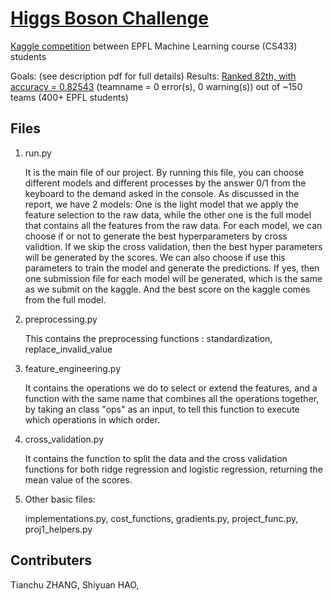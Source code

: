 # [Higgs Boson Challenge][kaggle]

[Kaggle competition][kaggle] between EPFL Machine Learning course (CS433) students

Goals: (see description pdf for full details)
Results: [Ranked 82th, with accuracy = 0.82543][leaderboard] (teamname = 0 error(s), 0 warning(s)) out of ~150 teams (400+ EPFL students)

## Files
1. run.py </li>It is the main file of our project. By running this file, you can choose different models and different processes by the answer 0/1 from the keyboard to the demand asked in the console. As discussed in the report, we have 2 models: One is the light model that we apply the feature selection to the raw data, while the other one is the full model that contains all the features from the raw data. </li>For each model, we can choose if or not to generate the best hyperparameters by cross validtion. If we skip the cross validation, then the best hyper parameters will be generated by the scores. We can also choose if use this parameters to train the model and generate the predictions. If yes, then one submission file for each model will be generated, which is the same as we submit on the kaggle. And the best score on the kaggle comes from the full model.

2. preprocessing.py </li>This contains the preprocessing functions : standardization, replace_invalid_value

3. feature_engineering.py </li>It contains the operations we do to select or extend the features, and a function with the same name that combines all the operations together, by taking an class "ops" as an input, to tell this function to execute which operations in which order.

4. cross_validation.py </li>It contains the function to split the data and the cross validation functions for both ridge regression and logistic regression, returning the mean value of the scores.

5. Other basic files: </li>implementations.py, cost_functions, gradients.py, project_func.py, proj1_helpers.py
## Contributers
Tianchu ZHANG, Shiyuan HAO, 


[leaderboard]: https://www.kaggle.com/c/epfml18-higgs/leaderboard
[kaggle]: https://www.kaggle.com/c/epfml18-higgs

